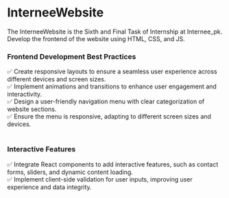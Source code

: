 # InterneeWebsite
The InterneeWebsite is the Sixth and Final Task of Internship at Internee_pk.<br>
Develop the frontend of the website using HTML, CSS, and JS. <br>

<h3>Frontend Development Best Practices</h3>
✅ Create responsive layouts to ensure a seamless user experience across different devices and screen sizes.<br>
✅ Implement animations and transitions to enhance user engagement and interactivity.<br>
✅ Design a user-friendly navigation menu with clear categorization of website sections.<br>
✅ Ensure the menu is responsive, adapting to different screen sizes and devices.<br><br>

<h3>Interactive Features</h3>
✅ Integrate React components to add interactive features, such as contact forms, sliders, and dynamic content loading.<br>
✅ Implement client-side validation for user inputs, improving user experience and data integrity.